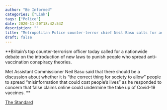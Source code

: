 ```yaml
---
author: "Be Informed"
categories: ["Link"]
tags: ["Police"]
date: 2020-11-20T18:42:54Z
description: ""
title: "Metropolitan Police counter-terror chief Neil Basu calls for action on coronavirus anti-vaxxers"
draft: false
---
```


**Britain’s top counter-terrorism officer today called for a nationwide debate on the introduction of new laws to punish people who spread anti-vaccination conspiracy theories.

Met Assistant Commissioner Neil Basu said that there should be a discussion about whether it is “the correct thing for society to allow” people to spread “misinformation that could cost people’s lives” as he responded to concern that false claims online could undermine the take up of Covid-19 vaccines. **  

[The Standard](https://www.standard.co.uk/news/crime/met-police-terrorism-coronavirus-anti-vaxxers-b73161.html)